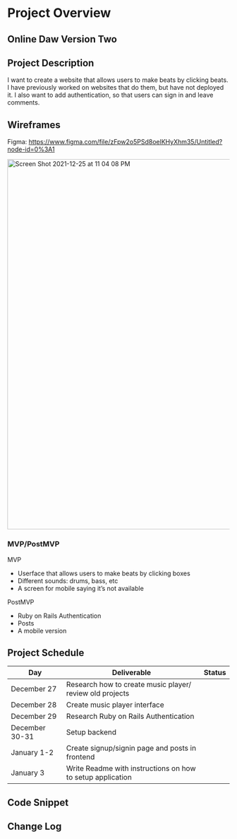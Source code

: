 # Project Overview

## Online Daw Version Two

## Project Description

I want to create a website that allows users to make beats by clicking beats. I have previously worked on websites that do them, but have not deployed it. I also want to add authentication, so that users can sign in and leave comments. 

## Wireframes

Figma: https://www.figma.com/file/zFpw2o5PSd8oelKHyXhm35/Untitled?node-id=0%3A1

<img width="838" alt="Screen Shot 2021-12-25 at 11 04 08 PM" src="https://user-images.githubusercontent.com/72947224/147398565-d0d0ef83-1e14-4094-9f72-0f32ee0df9ff.png">


### MVP/PostMVP

MVP 

- Userface that allows users to make beats by clicking boxes  
- Different sounds: drums, bass, etc 
- A screen for mobile saying it’s not available 

PostMVP 

- Ruby on Rails Authentication
- Posts 
- A mobile version 

## Project Schedule

|  Day | Deliverable | Status
|---|---| ---|
|December 27| Research how to create music player/ review old projects
|December 28| Create music player interface
|December 29| Research Ruby on Rails Authentication
|December 30-31| Setup backend
|January 1-2| Create signup/signin page and posts in frontend
|January 3| Write Readme with instructions on how to setup application

## Code Snippet

## Change Log
